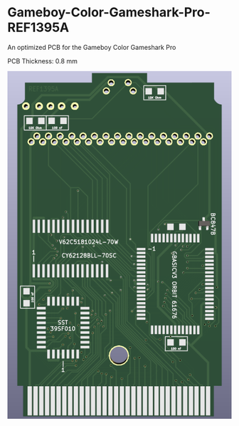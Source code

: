 # Gameboy-Color-Gameshark-Pro-REF1395A
An optimized PCB for the Gameboy Color Gameshark Pro

PCB Thickness: 0.8 mm

![image](https://github.com/Modman/Gameboy-Color-Gameshark-Pro-REF1395A/blob/main/GBC%20GS.png)
